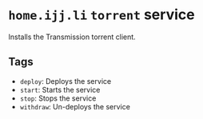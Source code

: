 # `home.ijj.li` `torrent` service

Installs the Transmission torrent client.

## Tags

- `deploy`: Deploys the service
- `start`: Starts the service
- `stop`: Stops the service
- `withdraw`: Un-deploys the service
